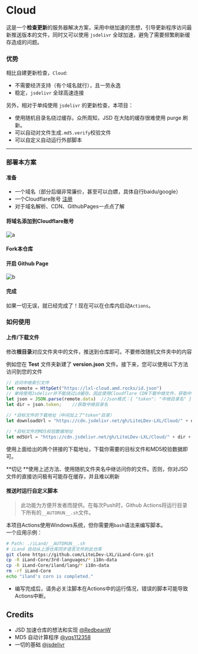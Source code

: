 # Cloud
这是一个**检查更新**的服务器解决方案，采用中继加速的思想，引导更新程序访问最新推送版本的文件，同时又可以使用 `jsdelivr` 全球加速，避免了需要频繁刷新缓存造成的问题。

### 优势

相比自建更新检查，`Cloud`:

 - 不需要经济支持（有个域名就行），且一劳永逸
 - 稳定，`jsdelivr` 全球高速连接

另外，相对于单纯使用 `jsdelivr` 的更新检查，本项目：
 - 使用随机目录名绕过缓存。众所周知，JSD 在大陆的缓存很难使用 purge 刷新。
 - 可以自动对文件生成`.md5.verify`校验文件
 - 可以自定义自动运行外部脚本

------

### 部署本方案
#### 准备
 - 一个域名（部分后缀非常廉价，甚至可以白嫖，具体自行baidu/google）
 - 一个Cloudflare账号 [注册](https://dash.cloudflare.com/sign-up)
 - 对于域名解析、CDN、GithubPages一点点了解
#### 将域名添加到Cloudflare账号
![a](https://user-images.githubusercontent.com/29711228/144693542-9f7f37d9-db6b-43ce-8ed8-dd89a296ece4.png)
#### Fork本仓库
#### 开启 Github Page
![b](https://user-images.githubusercontent.com/29711228/144693897-2d708842-a3d3-4e84-bbff-ff16779d089d.png)
#### 完成
如果一切无误，就已经完成了！现在可以在仓库内启动`Actions`。

### 如何使用
#### 上传/下载文件

修改**根目录**对应文件夹中的文件，推送到仓库即可。不要修改随机文件夹中的内容

例如您在 **Test** 文件夹新建了 **version.json** 文件。接下来，您可以使用以下方法访问到您的文件

```javascript
// 访问中继索引文件
let remote = HttpGet("https://lxl-cloud.amd.rocks/id.json")
// 单纯使用Jsdelivr并不能绕过id缓存。因此使用Cloudflare CDN下载中继文件，获取中继目录名后再使用速度较快的Jsdelivr进行加速
let json = JSON.parse(remote.data)	//Json格式：{ "token": "中继目录名" }
let dir = json.token;	 //获取中继目录名

// *目标文件的下载地址（中间加上了"token"目录）
let downloadUrl = "https://cdn.jsdelivr.net/gh/LiteLDev-LXL/Cloud/" + dir + "/Test/version.json"

// *目标文件的MD5校验数据地址
let md5Url = "https://cdn.jsdelivr.net/gh/LiteLDev-LXL/Cloud/" + dir + "/Test/version.json.md5.verify"
```
使用上面给出的两个拼接的下载地址，下载你需要的目标文件和MD5校验数据即可。

**切记 **使用上述方法、使用随机文件夹名中继访问你的文件。否则，你对JSD文件的直接访问极有可能存在缓存，并且难以刷新

#### 推送时运行自定义脚本

 > 此功能为方便开发者而提供。在每次Push时，Github Actions将运行目录下所有的`__AUTORUN__.sh`文件。

 本项目Actions使用Windows系统，但你需要用`bash`语法来编写脚本。<br>
 一个应用示例：

 ```bash
 # Path: ./iLand/__AUTORUN__.sh
 # iLand 自动从上游仓库同步语言文件到此仓库
 git clone https://github.com/LiteLDev-LXL/iLand-Core.git
 cp -R iLand-Core/3rd-languages/* i18n-data
 cp -R iLand-Core/iland/lang/* i18n-data
 rm -rf iLand-Core
 echo "iland's corn is completed."
 ```
  - 编写完成后，请务必关注脚本在Actions中的运行情况，错误的脚本可能导致Actions中断。

## Credits
 - JSD 加速仓库的想法和实现 [@RedbeanW](https://github.com/Redbeanw44602)
 - MD5 自动计算程序 [@yqs112358](https://github.com/yqs112358)
 - 一切的基础 [@jsdelivr](https://github.com/jsdelivr)
